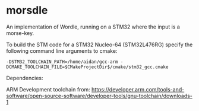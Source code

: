 # morsdle
An implementation of Wordle, running on a STM32 where the input is a morse-key.


To build the STM code for a STM32 Nucleo-64 (STM32L476RG) specify the following command line arguments to cmake:

`-DSTM32_TOOLCHAIN_PATH=/home/aidan/gcc-arm -DCMAKE_TOOLCHAIN_FILE=$CMakeProjectDir$/cmake/stm32_gcc.cmake`

Dependencies:

ARM Development toolchain from: 
https://developer.arm.com/tools-and-software/open-source-software/developer-tools/gnu-toolchain/downloads-1


